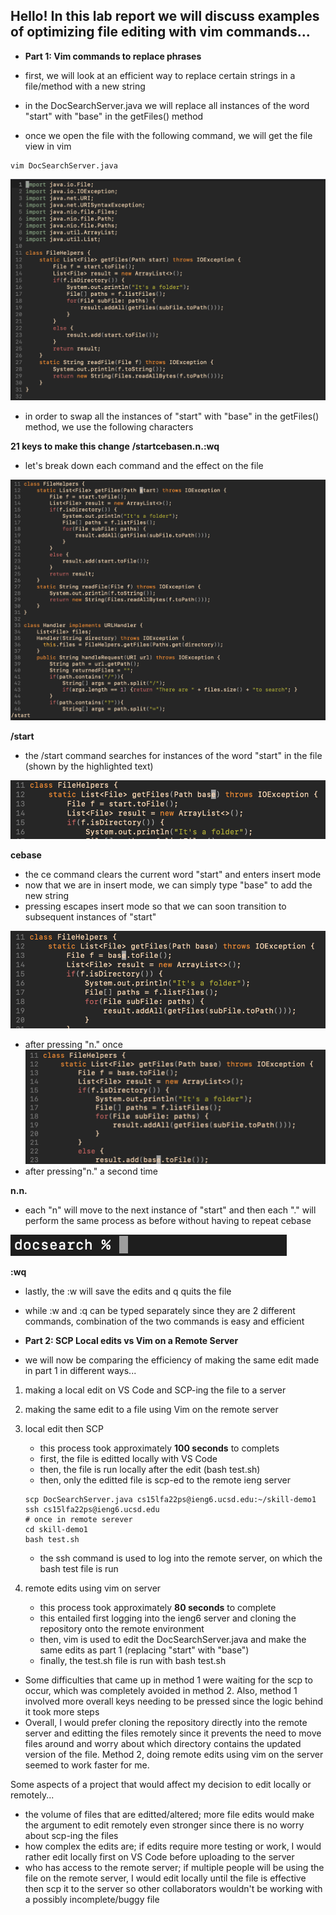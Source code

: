 ## **Hello! In this lab report we will discuss examples of optimizing file editing with vim commands...**

- **Part 1: Vim commands to replace phrases**

- first, we will look at an efficient way to replace certain strings in a file/method with a new string
- in the DocSearchServer.java we will replace all instances of the word "start" with "base" in the getFiles() method
- once we open the file with the following command, we will get the file view in vim

```
vim DocSearchServer.java
```

![Image](vimDSS.png)

- in order to swap all the instances of "start" with "base" in the getFiles() method, we use the following characters

**21 keys to make this change**
**/start<Enter>cebase<ESC>n.n.:wq**

- let's break down each command and the effect on the file

![Image](start.png)

**/start**
- the /start command searches for instances of the word "start" in the file (shown by the highlighted text)

![Image](cebase.png)

**cebase<ESC>**
- the ce command clears the current word "start" and enters insert mode
- now that we are in insert mode, we can simply type "base" to add the new string
- pressing <ESC> escapes insert mode so that we can soon transition to subsequent instances of "start"

![Image](replace1.png)
- after pressing "n." once
![Image](replace2.png)
- after pressing"n." a second time

**n.n.**
- each "n" will move to the next instance of "start" and then each "." will perform the same process as before without having to repeat cebase<ESC>

![Image](savequit.png)

**:wq**
- lastly, the :w will save the edits and q quits the file
- while :w and :q can be typed separately since they are 2 different commands, combination of the two commands is easy and efficient



- **Part 2: SCP Local edits vs Vim on a Remote Server**
- we will now be comparing the efficiency of making the same edit made in part 1 in different ways...
1. making a local edit on VS Code and SCP-ing the file to a server
2. making the same edit to a file using Vim on the remote server

1. local edit then SCP
    - this process took approximately **100 seconds** to complets
    - first, the file is editted locally with VS Code 
    - then, the file is run locally after the edit (bash test.sh)
    - then, only the editted file is scp-ed to the remote ieng server
    ```
    scp DocSearchServer.java cs15lfa22ps@ieng6.ucsd.edu:~/skill-demo1
    ssh cs15lfa22ps@ieng6.ucsd.edu
    # once in remote serever
    cd skill-demo1
    bash test.sh
    ```
    - the ssh command is used to log into the remote server, on which the bash test file is run

2. remote edits using vim on server
    - this process took approximately **80 seconds** to complete
    - this entailed first logging into the ieng6 server and cloning the repository onto the remote environment
    - then, vim is used to edit the DocSearchServer.java and make the same edits as part 1 (replacing "start" with "base")
    - finally, the test.sh file is run with bash test.sh

- Some difficulties that came up in method 1 were waiting for the scp to occur, which was completely avoided in method 2. Also, method 1 involved more overall keys needing to be pressed since the logic behind it took more steps
- Overall, I would prefer cloning the repository directly into the remote server and editting the files remotely since it prevents the need to move files around and worry about which directory contains the updated version of the file. Method 2, doing remote edits using vim on the server seemed to work faster for me. 

Some aspects of a project that would affect my decision to edit locally or remotely...
- the volume of files that are editted/altered; more file edits would make the argument to edit remotely even stronger since there is no worry about scp-ing the files
- how complex the edits are; if edits require more testing or work, I would rather edit locally first on VS Code before uploading to the server
- who has access to the remote server; if multiple people will be using the file on the remote server, I would edit locally until the file is effective then scp it to the server so other collaborators wouldn't be working with a possibly incomplete/buggy file

